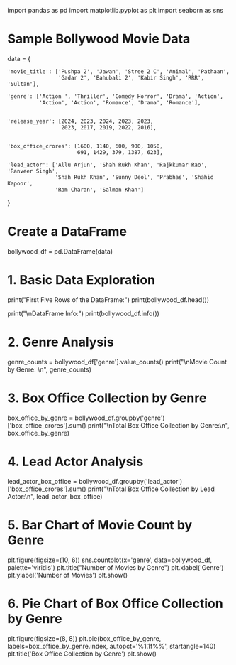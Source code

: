 import pandas as pd
import matplotlib.pyplot as plt
import seaborn as sns

# Sample Bollywood Movie Data
data = {
    
    'movie_title': ['Pushpa 2', 'Jawan', 'Stree 2 C', 'Animal', 'Pathaan', 
                    'Gadar 2', 'Bahubali 2', 'Kabir Singh', 'RRR', 'Sultan'],
                    
    'genre': ['Action ', 'Thriller', 'Comedy Horror', 'Drama', 'Action', 
              'Action', 'Action', 'Romance', 'Drama', 'Romance'],
              
              
    'release_year': [2024, 2023, 2024, 2023, 2023, 
                     2023, 2017, 2019, 2022, 2016],
                     
                     
    'box_office_crores': [1600, 1140, 600, 900, 1050, 
                          691, 1429, 379, 1387, 623],
                          
    'lead_actor': ['Allu Arjun', 'Shah Rukh Khan', 'Rajkkumar Rao', 'Ranveer Singh', 
                   'Shah Rukh Khan', 'Sunny Deol', 'Prabhas', 'Shahid Kapoor', 
                   'Ram Charan', 'Salman Khan']
}

# Create a DataFrame
bollywood_df = pd.DataFrame(data)

# 1. Basic Data Exploration
print("First Five Rows of the DataFrame:")
print(bollywood_df.head())

print("\nDataFrame Info:")
print(bollywood_df.info())

# 2. Genre Analysis
genre_counts = bollywood_df['genre'].value_counts()
print("\nMovie Count by Genre: \n", genre_counts)

# 3. Box Office Collection by Genre
box_office_by_genre = bollywood_df.groupby('genre')['box_office_crores'].sum()
print("\nTotal Box Office Collection by Genre:\n", box_office_by_genre)

# 4. Lead Actor Analysis
lead_actor_box_office = bollywood_df.groupby('lead_actor')['box_office_crores'].sum()
print("\nTotal Box Office Collection by Lead Actor:\n", lead_actor_box_office)

# 5. Bar Chart of Movie Count by Genre
plt.figure(figsize=(10, 6))
sns.countplot(x='genre', data=bollywood_df, palette='viridis')
plt.title("Number of Movies by Genre")
plt.xlabel('Genre')
plt.ylabel('Number of Movies')
plt.show()

# 6. Pie Chart of Box Office Collection by Genre
plt.figure(figsize=(8, 8))
plt.pie(box_office_by_genre, labels=box_office_by_genre.index, 
        autopct='%1.1f%%', startangle=140)
plt.title('Box Office Collection by Genre')
plt.show()
